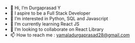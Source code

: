 - 👋 Hi, I’m Durgaprasad Y
- 🔮 I aspire to be a Full Stack Developer
- 👀 I’m interested in Python, SQL and Javascript
- 🌱 I’m currently learning React JS
- 💞️ I’m looking to collaborate on React Library
- 📫 How to reach me : yamaladurgaprasad28@gmail.com

<!---
yprasad28/yprasad28 is a ✨ special ✨ repository because its `README.md` (this file) appears on your GitHub profile.
You can click the Preview link to take a look at your changes.
--->
